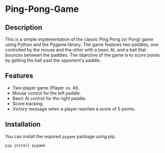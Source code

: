 # Ping-Pong-Game

## Description

This is a simple implementation of the classic Ping Pong (or Pong) game using Python and the Pygame library. The game features two paddles, one controlled by the mouse and the other with a basic AI, and a ball that bounces between the paddles. The objective of the game is to score points by getting the ball past the opponent's paddle.

## Features

- Two-player game (Player vs. AI).
- Mouse control for the left paddle.
- Basic AI control for the right paddle.
- Score tracking.
- Victory message when a player reaches a score of 5 points.


## Installation

You can install the required `pygame` package using pip:

```bash
pip install pygame

